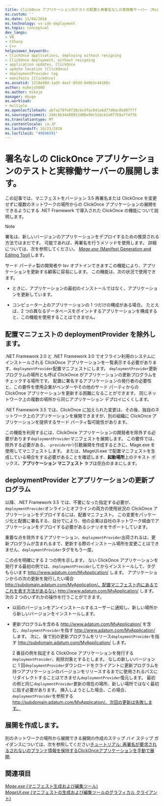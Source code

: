 ```yaml
---
title: ClickOnce アプリケーションのテストの配置と再署名なしの実稼働サーバー |Microsoft Docs
ms.custom: ''
ms.date: 11/04/2016
ms.technology: vs-ide-deployment
ms.topic: conceptual
dev_langs:
- VB
- CSharp
- C++
helpviewer_keywords:
- ClickOnce applications, deploying without resigning
- ClickOnce deployment, without resigning
- application updates, ClickOnce
- update location [ClickOnce]
- deploymentProvider tag
- manifests [ClickOnce]
ms.assetid: 1218a98d-1ad5-4eef-95dd-0e0b3c44168c
author: mikejo5000
ms.author: mikejo
manager: douge
ms.workload:
- multiple
ms.openlocfilehash: abfa170fe0f30cbc4fac941a6d77d0ac8b407f7f
ms.sourcegitcommit: 240c8b34e80952d00e90c52dcb1a077b9aff47f6
ms.translationtype: MT
ms.contentlocale: ja-JP
ms.lasthandoff: 10/23/2018
ms.locfileid: "49846591"
---
```

# <a name="deploy-clickonce-applications-for-testing-and-production-servers-without-resigning"></a>署名なしの ClickOnce アプリケーションのテストと実稼働サーバーの展開します。
この記事では、マニフェストをバージョン 3.5 再署名または ClickOnce を変更せずに複数のネットワークの場所からの ClickOnce アプリケーションの展開をできるようにする .NET Framework で導入された ClickOnce の機能について説明します。  
  
> [!NOTE]
>  署名は、新しいバージョンのアプリケーションをデプロイするための推奨される方法ではまだです。 可能であれば、再署名を行うメソッドを使用します。 詳細については、次を参照してください。 [ *Mage.exe* (Manifest Generation and Editing Tool)](/dotnet/framework/tools/mage-exe-manifest-generation-and-editing-tool)します。  
  
 サード パーティ製の開発者や Isv オプトインできますこの機能により、アプリケーションを更新する顧客に容易にします。 この機能は、次の状況で使用できます。  
  
-   ときに、アプリケーションの最初のインストールではなく、アプリケーションを更新しています。  
  
-   コンピューター上のアプリケーションの 1 つだけの構成がある場合。 たとえば、2 つの異なるデータベースをポイントするアプリケーションを構成すると、この機能を使用することはできません。  
  
## <a name="exclude-deploymentprovider-from-deployment-manifests"></a>配置マニフェストの deploymentProvider を除外します。  
 .NET Framework 2.0 と .NET Framework 3.0 でオフライン利用のシステムにインストールされる ClickOnce アプリケーションを一覧表示する必要があります、`deploymentProvider`配置マニフェストにします。 `deploymentProvider`更新プログラムの場所とも呼ば ClickOnce がアプリケーションの更新プログラムをチェックする場所です。 配置に署名するアプリケーションの発行者の必要性と、この要件を使用企業がベンダーやその他のサード パーティからの ClickOnce アプリケーションを更新する困難になることができます。 同じネットワーク上の複数の場所から同じアプリケーション デプロイにくくします。  
  
 .NET Framework 3.5 では、ClickOnce に加えられた変更は、その後、独自のネットワーク上のアプリケーションを展開できますが、別の組織に ClickOnce アプリケーションを提供するサード パーティ製可能性があります。  
  
 この機能を利用するには、ClickOnce アプリケーションの開発者を除外する必要があります`deploymentProvider`マニフェストを展開します。 この要件では、除外する必要がある、`-providerUrl`引数展開を作成するときに、Mage.exe を使用してマニフェストします。 または、MageUI.exe で配置マニフェストを生成している場合をする必要があることを確認します、**起動場所**上のテキスト ボックス、**アプリケーション マニフェスト** タブは空白のままにします。  
  
## <a name="deploymentprovider-and-application-updates"></a>deploymentProvider とアプリケーションの更新プログラム  
 以降、.NET Framework 3.5 では、不要になった指定する必要が、`deploymentProvider`オンラインとオフラインの両方の使用状況の ClickOnce アプリケーションをデプロイするには、配置マニフェスト。 この変更をパッケージ化と配置に署名する、自分でにより、他の企業は自社のネットワーク経由でアプリケーションをデプロイする必要があるシナリオをサポートしています。  
  
 重要な点を除外するアプリケーション、`deploymentProvider`出荷されるは、更新プログラムが含まれるまで、更新する際のインストール場所を変更ことはできません、`deploymentProvider`タグをもう一度。  
  
 この点を明確にする 2 つの例を示します。 ない ClickOnce アプリケーションを発行する最初の例では、`deploymentProvider`してからインストールして、タグもらいます http://www.adatum.com/MyApplication/ します。 アプリケーションからの次の更新を発行したい場合 http://subdomain.adatum.com/MyApplication/、配置マニフェスト内にあるでこれを表す方法があるない http://www.adatum.com/MyApplication/ します。 次の 2 つのいずれかの操作を行うことができます。  
  
- 以前のバージョンをアンインストールするユーザーに通知し、新しい場所から新しいバージョンをインストールします。  
  
- 更新プログラムを含める http://www.adatum.com/MyApplication/ を含む、`deploymentProvider`を指す http://www.adatum.com/MyApplication/ します。 次に、後で別の更新プログラムをリリース`deploymentProvider`を指す http://subdomain.adatum.com/MyApplication/ します。  
  
  2 番目の例を指定する ClickOnce アプリケーションを発行する`deploymentProvider`、削除対象とするとします。 なしの新しいバージョンに 1 回`deploymentProvider`ダウンロードをクライアントに更新プログラムを持つアプリケーションのバージョンをリリースするまでに使用されるパスにリダイレクトすることはできません`deploymentProvider`復元します。 最初の例と同じ`deploymentProvider`更新の現在の場所、新しい場所ではなく最初に指す必要があります。 挿入しようとした場合、この場合、`deploymentProvider`を参照する http://subdomain.adatum.com/MyApplication/、次回の更新は失敗します。  
  
## <a name="create-a-deployment"></a>展開を作成します。  
 別のネットワークの場所から展開できる展開の作成のステップ バイ ステップ ガイダンスについては、次を参照してください[チュートリアル: 再署名が要求されるされないのブランド情報を保持するClickOnceアプリケーションを手動で展開](../deployment/walkthrough-manually-deploying-a-clickonce-app-no-re-signing-required.md).  
  
## <a name="see-also"></a>関連項目  
 [*Mage.exe* (マニフェスト生成および編集ツール)](/dotnet/framework/tools/mage-exe-manifest-generation-and-editing-tool)   
 [*MageUI.exe* (マニフェストの生成および編集ツールのグラフィカル クライアント)](/dotnet/framework/tools/mageui-exe-manifest-generation-and-editing-tool-graphical-client)